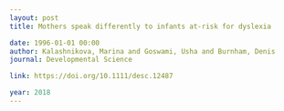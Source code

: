 ```yaml
---
layout: post
title: Mothers speak differently to infants at-risk for dyslexia

date: 1996-01-01 00:00
author: Kalashnikova, Marina and Goswami, Usha and Burnham, Denis
journal: Developmental Science

link: https://doi.org/10.1111/desc.12487

year: 2018
---
```



